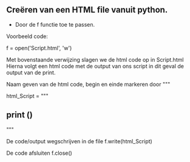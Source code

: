 ## Creëren van een HTML file vanuit python.

-	Door de f functie toe te passen.

Voorbeeld code:

f = open('Script.html', 'w')

Met bovenstaande verwijzing slagen we de html code op in Script.html
Hierna volgt een html code met de output van ons script in dit geval de output van de print.

Naam geven van de html code, begin en einde markeren door """

html_Script = """<html>
<head>
<title>Title</title>
</head>
<body>
<h2>print ()</h2>
  
<p></p>
  
</body>
</html>
"""

De code/output wegschrijven in de file
f.write(html_Script)

De code afsluiten
f.close()


